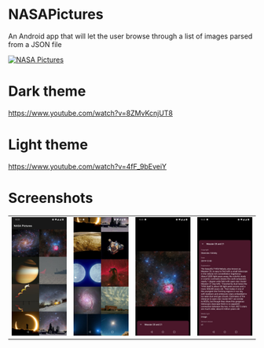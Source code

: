 # NASAPictures
An Android app that will let the user browse through a list of images parsed from a JSON file

[![NASA Pictures](https://img.shields.io/badge/NASA_Pictures-APK-red.svg?style=for-the-badge&logo=android)](https://github.com/Piyush7890/NASAPictures/releases/download/1.0/app-debug.apk)

# Dark theme
https://www.youtube.com/watch?v=8ZMvKcnjUT8

# Light theme
https://www.youtube.com/watch?v=4fF_9bEveiY


# Screenshots
<table style="width:100%">
  <tr>
    <td><img src="app/src/main/4.jpeg"/></td>
    <td><img src="app/src/main/3.jpeg"/></td>
    <td><img src="app/src/main/2.jpeg"/></td>
    <td><img src="app/src/main/1.jpeg"/></td>
  </tr>
</table>
